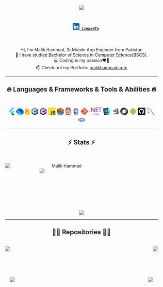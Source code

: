 <!-- <img align="right" src="https://visitor-badge.laobi.icu/badge?page_id=Mrhammaddev.Mrhammaddev"> -->

<h1 align="center">
  <a href="">
    <img src="https://readme-typing-svg.herokuapp.com/?lines=Hello,+there!+👋;Malik+Hammad+here....;Nice+to+see+you!&center=true&size=25">
  </a>
</h1>

<h5 align="center">
  <code>
    <a href="https://www.linkedin.com/in/malik-hammad-/" title="LinkedIn Profile"><img width="22" src="images/linkedin.svg"> LinkedIn</a></code>
</h5>
<br>
<p align="center">
  Hi, I'm Malik Hammad, Sr.Mobile App Engineer from Pakistan
  <br>
  🔬 I have studied Bachelor of Science in Computer Science(BSCS).
  <br>
  💻 Coding is my passion❤️‍🔥
  <br>
  📫 Check out my Portfolio: <a href="malikhammad.com">malikhammad.com</a>
</a>
</p>


<hr>
<h2 align="center">🔥 Languages & Frameworks & Tools & Abilities 🔥</h2>
<br>
<p align="center">
  <code><img title="Flutter" height="25" src="images/flutter.svg"></code>
  <code><img title="Dart" height="25" src="images/dart.png"></code>
  <code><img title="Firebase" height="25" src="images/firebase.svg" ></code>
  <code><img title="C++" height="25" src="images/cpp.svg"></code>
  <code><img title="C#" height="25" src="images/cSharp.svg"></code>
  <code><img title="Javascript" height="25" src="images/javascript.svg"></code>
  <code><img title="Problem Solving" height="25" src="images/problemSolving.png"></code>
  <code><img title="HTML5" height="25" src="images/html5.svg"></code>
  <code><img title="CSS" height="25" src="images/css.svg"></code>
  <code><img title="Git" height="25" src="images/git-original.svg"></code>
  <code><img title=".NetCore" height="25" src="images/dotnetcore.svg"></code>
  <code><img title="Visual Studio Code" height="25" src="images/vscode.png"></code>
  <code><img title="Microsoft Visual Studio" height="25" src="images/visualstudio.png"></code>
  <code><img title="JSON" height="25" src="images/json.svg"></code>
  <code><img title="Android" height="25" src="images/android.svg"></code>
  <code><img title="GitHub" height="25" src="images/github.svg"></code>
  <code><img title="MySQL" height="25" src="images/mysql.svg"></code>
  <code><img title="PHP" height="25" src="images/php.svg"></code>
</p>
<hr>

<h2 align="center">⚡ Stats ⚡</h2>
<br>
<p align=center>
  <div align=center>
    <a href="https://github.com/Mrhammaddev/" title="Go to Source">
      <img align="left" width=390 src="https://github-readme-streak-stats.herokuapp.com/?user=Mrhammaddev&theme=react&border=61dafb&hide_border=true" alt="Malik Hammad" />
    </a>
    <a href="https://github.com/Mrhammaddev/" title="Go to Source">
      <img align="right" width=390 src="https://github-readme-stats.vercel.app/api?username=mrhammaddev&show_icons=true&theme=react&border_color=61dafb&hide_border=true" />
    </a>
  </div>
  <br><br><br><br><br><br><br><br><br>
  <div align=center>
    <a href="https://github.com/Mrhammaddev/">
      <img width=325 align="center" src="https://github-readme-stats.vercel.app/api/top-langs/?username=Mrhammaddev&hide=c%23,powershell,Mathematica,Ruby,Objective-C,Objective-C%2b%2b,Cuda&title_color=61dafb&text_color=ffffff&icon_color=61dafb&bg_color=20232a&langs_count=8&layout=compact&border_color=61dafb&hide_border=true" />
    </a>
  </div>

</p>

<hr>

<h2 align="center">👨‍💻 Repositories 👨‍💻</h2>
<br>
<div width="100%" align="center">
    <a align="right" href="https://github.com/Mrhammaddev/whatsapp_clone_flutter" title="WhatsApp Clone Flutter"><img align="right" height="115" src="https://github-readme-stats.vercel.app/api/pin/?username=mrhammaddev&repo=whatsapp_clone_flutter&theme=dark&border_color=61dafb&border_radius=10"></a>
  <a align="left" href="https://github.com/Mrhammaddev/flutter_light_dark_theme" title="Flutter Theme"><img align="left" height="115" src="https://github-readme-stats.vercel.app/api/pin/?username=mrhammaddev&repo=flutter_light_dark_theme&theme=dark&border_color=61dafb&border_radius=10"></a>

</div>
<br/><br/><br/><br/><br/><br/>
<div width="100%" align="center">
  <a align="left" href="https://github.com/Mrhammaddev/flutter-animated-hover-button" title="Animated Hover Button"><img align="left" height="115" src="https://github-readme-stats.vercel.app/api/pin/?username=mrhammaddev&repo=flutter-animated-hover-button&theme=dark&border_color=61dafb&border_radius=10"></a>
  <a align="right" href="https://github.com/mrhammaddev/countdown_timer_flutter" title="Countdown Timer"><img align="right" height="115" src="https://github-readme-stats.vercel.app/api/pin/?username=mrhammaddev&repo=wallpapers_app&theme=dark&border_color=61dafb&border_radius=10"></a>
</div>
